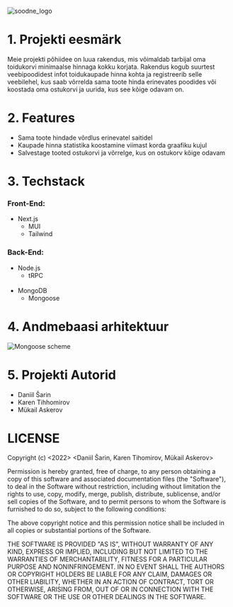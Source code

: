 ﻿![soodne_logo](https://user-images.githubusercontent.com/90192553/196784413-6a79d5e3-2ab2-4f2c-a295-2a9cf4d6eee4.png)

# 1. Projekti eesmärk

Meie projekti põhiidee on luua rakendus, mis võimaldab tarbijal oma toidukorvi minimaalse hinnaga kokku korjata. Rakendus kogub suurtest veebipoodidest infot toidukaupade hinna kohta ja registreerib selle veebilehel, kus saab võrrelda sama toote hinda erinevates poodides või koostada oma ostukorvi ja uurida, kus see kõige odavam on.


# 2. Features
* Sama toote hindade võrdlus erinevatel saitidel
* Kaupade hinna statistika koostamine viimast korda graafiku kujul
* Salvestage tooted ostukorvi ja võrrelge, kus on ostukorv kõige odavam

# 3. Techstack

### Front-End:
* Next.js 
   * MUI
   * Tailwind

### Back-End:
* Node.js
   * tRPC
   <br>
* MongoDB
   * Mongoose

# 4. Andmebaasi arhitektuur

![Mongoose scheme](https://user-images.githubusercontent.com/90192553/197041001-66b4ee57-73cb-4c39-811e-4a733024274e.png)



# 5. Projekti Autorid
 
* Daniil Šarin <br>
* Karen Tihhomirov <br>
* Mükail Askerov <br>

# LICENSE

Copyright (c) <2022> <Daniil Šarin, Karen Tihomirov, Mükail Askerov>

Permission is hereby granted, free of charge, to any person obtaining a copy
of this software and associated documentation files (the "Software"), to deal
in the Software without restriction, including without limitation the rights
to use, copy, modify, merge, publish, distribute, sublicense, and/or sell
copies of the Software, and to permit persons to whom the Software is
furnished to do so, subject to the following conditions:

The above copyright notice and this permission notice shall be included in all
copies or substantial portions of the Software.

THE SOFTWARE IS PROVIDED "AS IS", WITHOUT WARRANTY OF ANY KIND, EXPRESS OR
IMPLIED, INCLUDING BUT NOT LIMITED TO THE WARRANTIES OF MERCHANTABILITY,
FITNESS FOR A PARTICULAR PURPOSE AND NONINFRINGEMENT. IN NO EVENT SHALL THE
AUTHORS OR COPYRIGHT HOLDERS BE LIABLE FOR ANY CLAIM, DAMAGES OR OTHER
LIABILITY, WHETHER IN AN ACTION OF CONTRACT, TORT OR OTHERWISE, ARISING FROM,
OUT OF OR IN CONNECTION WITH THE SOFTWARE OR THE USE OR OTHER DEALINGS IN THE
SOFTWARE.
